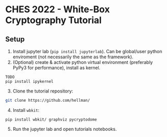 # CHES 2022 - White-Box Cryptography Tutorial

## Setup

1. Install jupyter lab (`pip install jupyterlab`). Can be global/user python enviroment (not necessarily the same as the framework).
1. (Optional) create & activate python virtual environment (preferably PyPy3 for performance), install as kernel.
```
TODO
pip install ipykernel
```

3. Clone the tutorial repository:
```sh
git clone https://github.com/hellman/
````
4. Install `wbkit`:
```
pip install wbkit/ graphviz pycryptodome
```
5. Run the jupyter lab and open tutorials notebooks.
